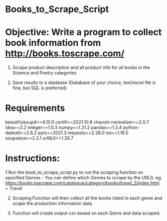 # Books_to_Scrape_Script

# Objective: Write a program to collect book information from http://books.toscrape.com/ 

1. Scrape product description and all product info for all books in the Science and Poetry categories.

2. Save results to a database (Database of your choice, text/excel file is fine, but SQL is preferred)

# Requirements

beautifulsoup4==4.10.0
certifi==2021.10.8
charset-normalizer==2.0.7
idna==3.2
integer==1.0.3
numpy==1.21.2
pandas==1.3.4
python-dateutil==2.8.2
pytz==2021.3
requests==2.26.0
six==1.16.0
soupsieve==2.2.1
urllib3==1.26.7

# Instructions:

1.Run the book_to_scrape_script.py to run the scraping function on specified Genres
    - You can define which Genres to scrape by the URLS:
    eg. https://books.toscrape.com/catalogue/category/books/travel_2/index.html = Travel

2. Scraping Function will then collect all the books listed in each genre and scape the production information data

3. Function will create output csv based on each Genre and data scraped.

